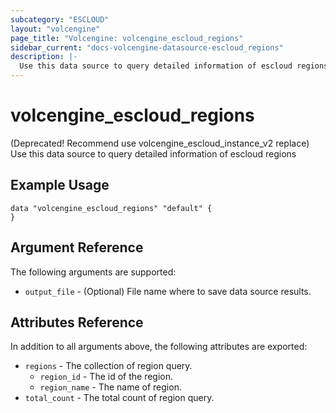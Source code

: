 ```yaml
---
subcategory: "ESCLOUD"
layout: "volcengine"
page_title: "Volcengine: volcengine_escloud_regions"
sidebar_current: "docs-volcengine-datasource-escloud_regions"
description: |-
  Use this data source to query detailed information of escloud regions
---
```

# volcengine_escloud_regions
(Deprecated! Recommend use volcengine_escloud_instance_v2 replace) Use this data source to query detailed information of escloud regions
## Example Usage
```hcl
data "volcengine_escloud_regions" "default" {
}
```
## Argument Reference
The following arguments are supported:
* `output_file` - (Optional) File name where to save data source results.

## Attributes Reference
In addition to all arguments above, the following attributes are exported:
* `regions` - The collection of region query.
    * `region_id` - The id of the region.
    * `region_name` - The name of region.
* `total_count` - The total count of region query.


